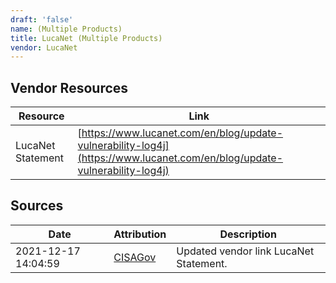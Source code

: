 ```yaml
---
draft: 'false'
name: (Multiple Products)
title: LucaNet (Multiple Products)
vendor: LucaNet
---
```


## Vendor Resources
| Resource | Link |
| --- | --- |
| LucaNet Statement | [https://www.lucanet.com/en/blog/update-vulnerability-log4j](https://www.lucanet.com/en/blog/update-vulnerability-log4j) |



## Sources
| Date | Attribution | Description |
| --- | --- | --- |
| 2021-12-17 14:04:59 | [CISAGov](https://raw.githubusercontent.com/cisagov/log4j-affected-db/develop/README.md) | Updated vendor link LucaNet Statement.  |
